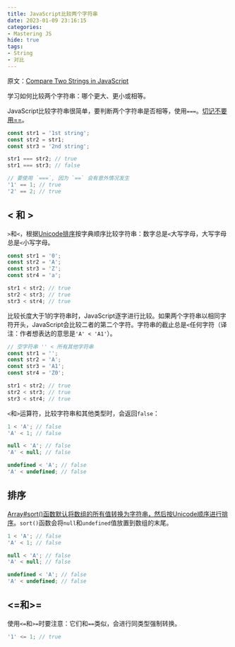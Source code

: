 ```yaml
---
title: JavaScript比较两个字符串
date: 2023-01-09 23:16:15
categories:
- Mastering JS
hide: true
tags:
- String
- 对比
---
```


原文：[Compare Two Strings in JavaScript](https://masteringjs.io/tutorials/fundamentals/string-compare)

学习如何比较两个字符串：哪个更大、更小或相等。

<!-- more -->

JavaScript比较字符串很简单，要判断两个字符串是否相等，使用`===`。[切记不要用==](https://codeburst.io/javascript-double-equals-vs-triple-equals-61d4ce5a121a)。

```javascript
const str1 = '1st string';
const str2 = str1;
const str3 = '2nd string';

str1 === str2; // true
str1 === str3; // false

// 要使用 `===`, 因为 `==` 会有意外情况发生
'1' == 1; // true
'2' == 2; // true
```

## < 和 >

`>`和`<`，根据[Unicode排序](https://www.w3.org/TR/xml-entity-names/bycodes.html)按字典顺序比较字符串：数字总是`<`大写字母，大写字母总是`<`小写字母。

```javascript
const str1 = '0';
const str2 = 'A';
const str3 = 'Z';
const str4 = 'a';

str1 < str2; // true
str2 < str3; // true
str3 < str4; // true
```

比较长度大于1的字符串时，JavaScript逐字进行比较。如果两个字符串以相同字符开头，JavaScript会比较二者的第二个字符。字符串的截止总是`<`任何字符（译注：作者想表达的意思是`'A' < 'A1'`）。

```javascript
// 空字符串 '' < 所有其他字符串
const str1 = '';
const str2 = 'A';
const str3 = 'A1';
const str4 = 'Z0';

str1 < str2; // true
str2 < str3; // true
str3 < str4; // true
```

`<`和`>`运算符，比较字符串和其他类型时，会返回`false`：

```javascript
1 < 'A'; // false
'A' < 1; // false

null < 'A'; // false
'A' < null; // false

undefined < 'A'; // false
'A' < undefined; // false
```

## 排序

[Array#sort()函数默认将数组的所有值转换为字符串，然后按Unicode顺序进行排序](https://developer.mozilla.org/en-US/docs/Web/JavaScript/Reference/Global_Objects/Array/sort#Description)。`sort()`函数会将`null`和`undefined`值放置到数组的末尾。

```javascript
1 < 'A'; // false
'A' < 1; // false

null < 'A'; // false
'A' < null; // false

undefined < 'A'; // false
'A' < undefined; // false
```

## <=和>=

使用`<=`和`>=`时要注意：它们和`==`类似，会进行同类型强制转换。

```javascript
'1' <= 1; // true
```